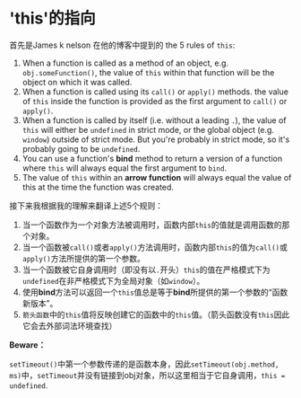 # 'this'的指向

 首先是James k nelson 在他的博客中提到的 the 5 rules of `this`:

1. When a function is called as a method of an object, e.g. `obj.someFunction()`, the value of `this` within that function will be the object on which it was called.
2. When a function is called using its `call()` or `apply()` methods. the value of `this` inside the function is provided as the first argument to `call()` or `apply()`.
3. When a function is called by itself (i.e. without a leading `.`), the value of `this` will either be `undefined` in strict mode, or the global object (e.g. `window`) outside of strict mode. But you're probably in strict mode, so it's probably going to be `undefined`.
4. You can use a function's **bind** method to return a version of a function where `this` will always equal the first argument to `bind`.
5. The value of `this` within an **arrow function** will always equal the value of this at the time the function was created.



接下来我根据我的理解来翻译上述5个规则：

1. 当一个函数作为一个对象方法被调用时，函数内部`this`的值就是调用函数的那个对象。
2. 当一个函数被`call()`或者`apply()`方法调用时，函数内部`this`的值为`call()`或`apply()`方法所提供的第一个参数。
3. 当一个函数被它自身调用时（即没有以`.`开头）`this`的值在严格模式下为`undefined`在非严格模式下为全局对象（如`window`）。
4. 使用**bind**方法可以返回一个`this`值总是等于**bind**所提供的第一个参数的“函数新版本”。
5. `箭头函数`中的`this`值将反映创建它的函数中的`this`值。（箭头函数没有`this`因此它会去外部词法环境查找）



**Beware：**

`setTimeout()`中第一个参数传递的是函数本身，因此`setTimeout(obj.method, ms)`中，`setTimeout`并没有链接到obj对象，所以这里相当于它自身调用，`this = undefined`.

